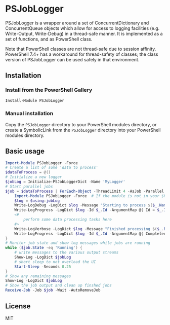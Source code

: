 # PSJobLogger

PSJobLogger is a wrapper around a set of ConcurrentDictionary and ConcurrentQueue objects
which allow for access to logging facilities (e.g. Write-Output, Write-Debug) in a thread-safe
manner. It is implemented as a set of functions, and as PowerShell class.

Note that PowerShell classes are not thread-safe due to session affinity. PowerShell 7.4+
has a workaround for thread-safety of classes; the class version of PSJobLogger can be used
safely in that environment.

## Installation

### Install from the PowerShell Gallery

```powershell
Install-Module PSJobLogger
```

### Manual installation

Copy the `PSJobLogger` directory to your PowerShell modules directory, or create a SymbolicLink from the `PSJobLogger`
directory into your PowerShell modules directory.

## Basic usage

```powershell
Import-Module PSJobLogger -Force
# Create a list of some 'data to process'
$dataToProcess = @()
# Initialize a new logger
$jobLog = Initialize-PSJobLoggerDict -Name 'MyLogger'
# Start parallel jobs
$job = $dataToProcess | ForEach-Object -ThreadLimit 4 -AsJob -Parallel {
    Import-Module PSJobLogger -Force  # If the module is not in your $PSModulePath
    $log = $using:jobLog
    Write-LogDebug -LogDict $log -Message "Starting to process $($_.Name)"
    Write-LogProgress -LogDict $log -Id $_.Id -ArgumentMap @{ Id = $_.Id; Activity = 'My Job Name'; Status = 'Processing'; PercentComplete = 0 }
    <#
        perform some data processing tasks here
    #>
    Write-LogVerbose -LogDict $log -Message "Finished processing $($_.Name)"
    Write-LogProgress -LogDict $log -Id $_.Id -ArgumentMap @{ Completed = $true }
}
# Monitor job state and show log messages while jobs are running
while ($job.State -eq 'Running') {
    # write messages to the various output streams
    Show-Log -LogDict $jobLog
    # short sleep to not overload the UI
    Start-Sleep -Seconds 0.25
}
# Show any remaining messages
Show-Log -LogDict $jobLog
# Show the job output and clean up finshed jobs
Receive-Job -Job $job -Wait -AutoRemoveJob
```

## License

MIT

